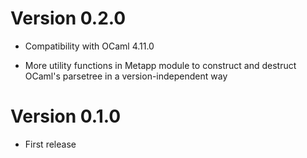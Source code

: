 # Version 0.2.0

- Compatibility with OCaml 4.11.0

- More utility functions in Metapp module to construct and destruct OCaml's
  parsetree in a version-independent way

# Version 0.1.0

- First release
